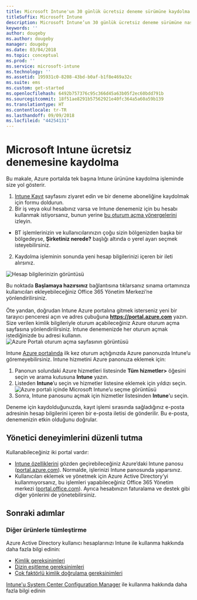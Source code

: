 ```yaml
---
title: Microsoft Intune'un 30 günlük ücretsiz deneme sürümüne kaydolma
titleSuffix: Microsoft Intune
description: Microsoft Intune’un 30 günlük ücretsiz deneme sürümüne nasıl kaydolacağınızı öğrenin.
keywords: ''
author: dougeby
ms.author: dougeby
manager: dougeby
ms.date: 03/04/2018
ms.topic: conceptual
ms.prod: ''
ms.service: microsoft-intune
ms.technology: ''
ms.assetid: 195931c0-8208-43bd-b0af-b1f8e469a32c
ms.suite: ems
ms.custom: get-started
ms.openlocfilehash: 6492b757376c95c366d45a63b05f2ec60bdd791b
ms.sourcegitcommit: 18f51ae8291b57562921e40fc364a5a60a59b139
ms.translationtype: HT
ms.contentlocale: tr-TR
ms.lasthandoff: 09/09/2018
ms.locfileid: "44254131"
---
```

# <a name="sign-up-for-a-microsoft-intune-free-trial"></a>Microsoft Intune ücretsiz denemesine kaydolma


Bu makale, Azure portalda tek başına Intune ürününe kaydolma işleminde size yol gösterir.

1. [Intune Kayıt](https://portal.office.com/Signup/Signup.aspx?OfferId=40BE278A-DFD1-470a-9EF7-9F2596EA7FF9&dl=INTUNE_A&ali=1#0%20) sayfasını ziyaret edin ve bir deneme aboneliğine kaydolmak için formu doldurun.
2. Bir iş veya okul hesabınız varsa ve Intune denemeniz için bu hesabı kullanmak istiyorsanız, bunun yerine [bu oturum açma yönergelerini](/intune/account-sign-up) izleyin.

* BT işlemlerinizin ve kullanıcılarınızın çoğu sizin bölgenizden başka bir bölgedeyse, **Şirketiniz nerede?** başlığı altında o yerel ayarı seçmek isteyebilirsiniz.

2. Kaydolma işleminin sonunda yeni hesap bilgilerinizi içeren bir ileti alırsınız. <br/> 

![Hesap bilgilerinizin görüntüsü](./media/2-end-of-sign-up-process.png) <br/>

Bu noktada **Başlamaya hazırsınız** bağlantısına tıklarsanız sınama ortamınıza kullanıcıları ekleyebileceğiniz Office 365 Yönetim Merkezi’ne yönlendirilirsiniz. <br/><br/>Öte yandan, doğrudan Intune Azure portalına gitmek isterseniz yeni bir tarayıcı penceresi açın ve adres çubuğuna **https://portal.azure.com** yazın. Size verilen kimlik bilgileriyle oturum açabileceğiniz Azure oturum açma sayfasına yönlendirilirsiniz. Intune denemenizde her oturum açmak istediğinizde bu adresi kullanın. <br/> ![Azure Portalı oturum açma sayfasının görüntüsü](./media/azure-portal-signin.png)

Intune [Azure portalında](https://portal.azure.com) ilk kez oturum açtığınızda Azure panonuzda Intune’u göremeyebilirsiniz. Intune hizmetini Azure panonuza eklemek için:
1. Panonun solundaki Azure hizmetleri listesinde **Tüm hizmetler>** öğesini seçin ve arama kutusuna **Intune** yazın.
2. Listeden **Intune**’u seçin ve hizmetler listesine eklemek için yıldızı seçin.<br/> ![Azure portalı içinde Microsoft Intune’u seçme görüntüsü](./media/azure-add-intune1.png)
3. Sonra, Intune panosunu açmak için hizmetler listesinden **Intune**’u seçin.

Deneme için kaydolduğunuzda, kayıt işlemi sırasında sağladığınız e-posta adresinin hesap bilgilerini içeren bir e-posta iletisi de gönderilir. Bu e-posta, denemenizin etkin olduğunu doğrular.

## <a name="keeping-the-admin-experiences-straight"></a>Yönetici deneyimlerini düzenli tutma

Kullanabileceğiniz iki portal vardır:
- [Intune özelliklerini](what-is-intune.md) gözden geçirebileceğiniz Azure’daki Intune panosu ([portal.azure.com](https://portal.azure.com)). Normalde, işlerinizi Intune panosunda yaparsınız.
- Kullanıcıları eklemek ve yönetmek için Azure Active Directory’yi kullanmıyorsanız, bu işlemleri yapabileceğiniz Office 365 Yönetim merkezi ([portal.office.com](https://portal.office.com)). Ayrıca hesabınızın faturalama ve destek gibi diğer yönlerini de yönetebilirsiniz.

## <a name="next-steps"></a>Sonraki adımlar

### <a name="integration-with-other-products"></a>Diğer ürünlerle tümleştirme
Azure Active Directory kullanıcı hesaplarınızı Intune ile kullanma hakkında daha fazla bilgi edinin:
- [Kimlik gereksinimleri](https://docs.microsoft.com/active-directory/active-directory-hybrid-identity-design-considerations-overview#design-considerations-overview)
- [Dizin eşitleme gereksinimleri](https://docs.microsoft.com/active-directory/active-directory-hybrid-identity-design-considerations-directory-sync-requirements)
- [Çok faktörlü kimlik doğrulama gereksinimleri](https://docs.microsoft.com/active-directory/active-directory-hybrid-identity-design-considerations-multifactor-auth-requirements)

[Intune'u System Center Configuration Manager](https://docs.microsoft.com/sccm/mdm/understand/hybrid-mobile-device-management) ile kullanma hakkında daha fazla bilgi edinin
